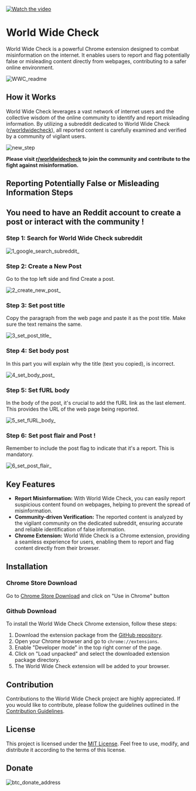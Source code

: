 [![Watch the video](https://img.youtube.com/vi/W_ShrjavdBs/maxresdefault.jpg)](https://youtu.be/W_ShrjavdBs)


# World Wide Check

World Wide Check is a powerful Chrome extension designed to combat misinformation on the internet. It enables users to report and flag potentially false or misleading content directly from webpages, contributing to a safer online environment.

![WWC_readme](https://github.com/user-attachments/assets/8e6053cd-f10b-45b0-8195-80eb5e7ae872)

## How it Works

World Wide Check leverages a vast network of internet users and the collective wisdom of the online community to identify and report misleading information. By utilizing a subreddit dedicated to World Wide Check ([r/worldwidecheck](https://www.reddit.com/r/worldwidecheck/)), all reported content is carefully examined and verified by a community of vigilant users.

![new_step](https://github.com/itsyoboygod/world-wide-check/assets/58955082/397f7076-7c64-4492-949d-64d42d258ba3)

**Please visit [r/worldwidecheck](https://www.reddit.com/r/worldwidecheck/) to join the community and contribute to the fight against misinformation.**

## Reporting Potentially False or Misleading Information Steps
## You need to have an Reddit account to create a post or interact with the community !

### Step 1: Search for World Wide Check subreddit

![1_google_search_subreddit_](https://github.com/user-attachments/assets/222e4a95-c89a-4324-9566-5179a12a80d5)

### Step 2: Create a New Post
Go to the top left side and find Create a post.

![2_create_new_post_](https://github.com/user-attachments/assets/8c5cd622-b108-431e-81b2-3a8afd4ebebb)

### Step 3: Set post title
Copy the paragraph from the web page and paste it as the post title. Make sure the text remains the same.

![3_set_post_title_](https://github.com/user-attachments/assets/b9378b8c-be2c-477c-9d16-e962f3dbc45a)

### Step 4: Set body post
In this part you will explain why the title (text you copied), is incorrect.

![4_set_body_post_](https://github.com/user-attachments/assets/6825c08a-e813-40ca-8cd0-8e9a609b81a4)

### Step 5: Set fURL body
In the body of the post, it's crucial to add the fURL link as the last element. This provides the URL of the web page being reported.

![5_set_fURL_body_](https://github.com/user-attachments/assets/441bdb49-887b-4a3d-b493-c532079fc25a)

### Step 6: Set post flair and Post !
Remember to include the post flag to indicate that it's a report. This is mandatory.

![6_set_post_flair_](https://github.com/user-attachments/assets/2c22eca5-ca41-4202-af6c-cd9f7701d0e2)

## Key Features

- **Report Misinformation:** With World Wide Check, you can easily report suspicious content found on webpages, helping to prevent the spread of misinformation.
- **Community-driven Verification:** The reported content is analyzed by the vigilant community on the dedicated subreddit, ensuring accurate and reliable identification of false information.
- **Chrome Extension:** World Wide Check is a Chrome extension, providing a seamless experience for users, enabling them to report and flag content directly from their browser.

## Installation

### Chrome Store Download

Go to [Chrome Store Download](https://chromewebstore.google.com/detail/world-wide-check/hhdgkliecchgaicpbjgeidiecnljmidh?hl=pt-br)
 and click on "Use in Chrome" button

### Github Download
To install the World Wide Check Chrome extension, follow these steps:

1. Download the extension package from the [GitHub repository](https://github.com/itsyoboygod/world-wide-check).
2. Open your Chrome browser and go to `chrome://extensions`.
3. Enable "Developer mode" in the top right corner of the page.
4. Click on "Load unpacked" and select the downloaded extension package directory.
5. The World Wide Check extension will be added to your browser.

## Contribution

Contributions to the World Wide Check project are highly appreciated. If you would like to contribute, please follow the guidelines outlined in the [Contribution Guidelines](CONTRIBUTING.md).

## License

This project is licensed under the [MIT License](LICENSE.md). Feel free to use, modify, and distribute it according to the terms of this license.

## Donate

![btc_donate_address](https://github.com/itsyoboygod/world-wide-check/assets/58955082/708f189c-4f69-4ba0-a453-3cb738e90f51)
